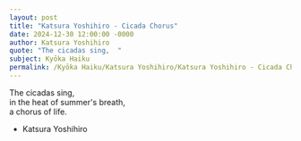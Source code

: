 ```yaml
---
layout: post
title: "Katsura Yoshihiro - Cicada Chorus"
date: 2024-12-30 12:00:00 -0000
author: Katsura Yoshihiro
quote: "The cicadas sing,  "
subject: Kyōka Haiku
permalink: /Kyōka Haiku/Katsura Yoshihiro/Katsura Yoshihiro - Cicada Chorus
---
```


The cicadas sing,  
in the heat of summer's breath,  
a chorus of life.

- Katsura Yoshihiro
